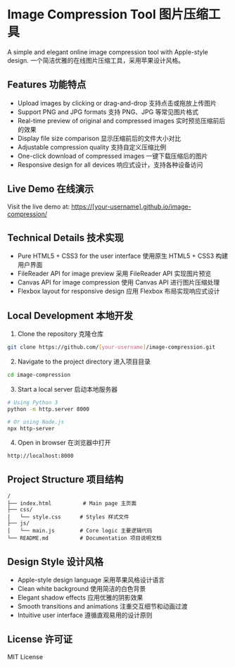 # Image Compression Tool 图片压缩工具

A simple and elegant online image compression tool with Apple-style design.
一个简洁优雅的在线图片压缩工具，采用苹果设计风格。

## Features 功能特点

- Upload images by clicking or drag-and-drop 支持点击或拖放上传图片
- Support PNG and JPG formats 支持 PNG、JPG 等常见图片格式
- Real-time preview of original and compressed images 实时预览压缩前后的效果
- Display file size comparison 显示压缩前后的文件大小对比
- Adjustable compression quality 支持自定义压缩比例
- One-click download of compressed images 一键下载压缩后的图片
- Responsive design for all devices 响应式设计，支持各种设备访问

## Live Demo 在线演示

Visit the live demo at: [https://[your-username].github.io/image-compression/](https://[your-username].github.io/image-compression/)

## Technical Details 技术实现

- Pure HTML5 + CSS3 for the user interface 使用原生 HTML5 + CSS3 构建用户界面
- FileReader API for image preview 采用 FileReader API 实现图片预览
- Canvas API for image compression 使用 Canvas API 进行图片压缩处理
- Flexbox layout for responsive design 应用 Flexbox 布局实现响应式设计

## Local Development 本地开发

1. Clone the repository 克隆仓库
```bash
git clone https://github.com/[your-username]/image-compression.git
```

2. Navigate to the project directory 进入项目目录
```bash
cd image-compression
```

3. Start a local server 启动本地服务器
```bash
# Using Python 3
python -m http.server 8000

# Or using Node.js
npx http-server
```

4. Open in browser 在浏览器中打开
```
http://localhost:8000
```

## Project Structure 项目结构

```
/
├── index.html          # Main page 主页面
├── css/               
│   └── style.css      # Styles 样式文件
├── js/
│   └── main.js        # Core logic 主要逻辑代码
└── README.md          # Documentation 项目说明文档
```

## Design Style 设计风格

- Apple-style design language 采用苹果风格设计语言
- Clean white background 使用简洁的白色背景
- Elegant shadow effects 应用优雅的阴影效果
- Smooth transitions and animations 注重交互细节和动画过渡
- Intuitive user interface 遵循直观易用的设计原则

## License 许可证

MIT License